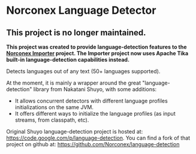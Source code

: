 Norconex Language Detector
==========================

This project is no longer maintained. 
---------------------
__This project was created to provide language-detection features to the [Norconex Importer](https://www.norconex.com/collectors/importer/) project.  The Importer project now uses Apache Tika built-in language-detection capabilities instead.__

Detects languages out of any text (50+ languages supported).

At the moment, it is mainly a wrapper around the great "language-detection" library from Nakatani Shuyo, with some additions:

* It allows concurrent detectors with different language profiles initializations on the same JVM.  
* It offers different ways to initialize the language profiles (as input streams, from classpath, etc).

Original Shuyo language-detection project is hosted at: https://code.google.com/p/language-detection. 
You can find a fork of that project on github at: https://github.com/Norconex/language-detection
